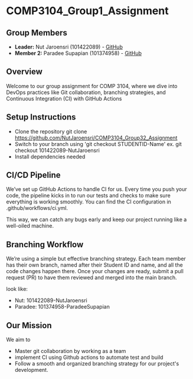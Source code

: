 # COMP3104_Group1_Assignment
## Group Members
- **Leader:** Nut Jaroensri (101422089) - [GitHub](https://github.com/NutJaroensri)
- **Member 2:** Paradee Supapian (101374958) - [GitHub](https://github.com/Paradee145)

## Overview

Welcome to our group assignment for COMP 3104, where we dive into DevOps practices like Git collaboration, branching strategies, and Continuous Integration (CI) with GitHub Actions

## Setup Instructions
- Clone the repository git clone https://github.com/NutJaroensri/COMP3104_Group32_Assignment
- Switch to your branch using 'git checkout STUDENTID-Name' ex. git checkout 101422089-NutJaroensri
- Install dependencies needed

## CI/CD Pipeline
We’ve set up GitHub Actions to handle CI for us. Every time you push your code, the pipeline kicks in to run our tests and checks to make sure everything is working smoothly. You can find the CI configuration in .github/workflows/ci.yml.

This way, we can catch any bugs early and keep our project running like a well-oiled machine.

## Branching Workflow

We’re using a simple but effective branching strategy. Each team member has their own branch, named after their Student ID and name, and all the code changes happen there. Once your changes are ready, submit a pull request (PR) to have them reviewed and merged into the main branch.

look like:
- Nut: 101422089-NutJaroensri
- Paradee: 101374958-ParadeeSupapian

## Our Mission
We aim to
- Master git collaboration by working as a team
- implement CI using Github actions to automate test and build
- Follow a smooth and organized branching strategy for our project's development.
